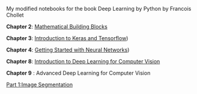 My modified notebooks for the book Deep Learning by Python by Francois Chollet

**Chapter 2**: [Mathematical Building Blocks](https://github.com/Abeer-Rahman/Deep-Learning-With-Python/blob/main/Copy_of_chapter02_mathematical_building_blocks_i.ipynb)

**Chapter 3**: [Introduction to Keras and Tensorflow](https://github.com/Abeer-Rahman/Deep-Learning-With-Python/blob/main/Copy_of_chapter03_introduction_to_keras_and_tf_i.ipynb))

**Chapter 4**: [Getting Started with Neural Networks](https://github.com/Abeer-Rahman/Deep-Learning-With-Python/blob/main/Copy_of_chapter04_getting_started_with_neural_networks_i.ipynb))

**Chapter 8**: [Introduction to Deep Learning for Computer Vision](https://github.com/Abeer-Rahman/Deep-Learning-With-Python/blob/main/Copy_of_chapter08_intro_to_dl_for_computer_vision_i.ipynb)

**Chapter 9** : Advanced Deep Learning for Computer Vision


[Part 1:Image Segmentation](https://github.com/Abeer-Rahman/Deep-Learning-With-Python/blob/main/Copy_of_chapter09_part01_image_segmentation_i.ipynb)
